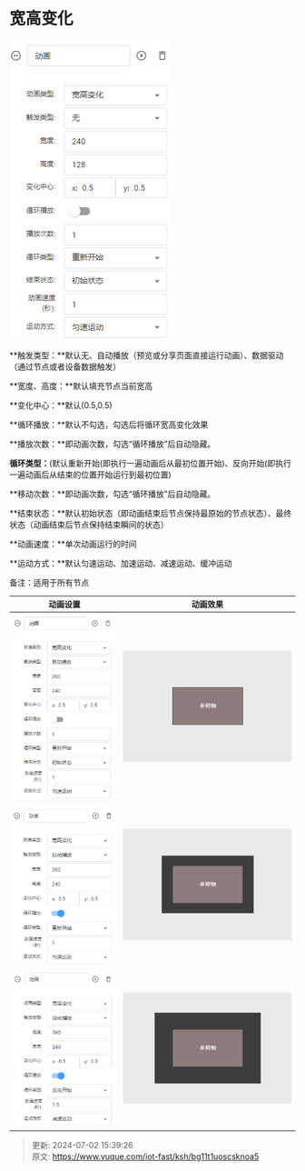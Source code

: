 # 宽高变化

![1712821293703-0bd14b20-caec-4dc0-84ca-2fa52ace87d1.png](./img/KSr27_K3VD9ML48l/1712821293703-0bd14b20-caec-4dc0-84ca-2fa52ace87d1-783657.png)

**触发类型：**默认无、自动播放（预览或分享页面直接运行动画）、数据驱动（通过节点或者设备数据触发）

**宽度、高度：**默认填充节点当前宽高

**变化中心：**默认(0.5,0.5)

**循环播放：**默认不勾选，勾选后将循环宽高变化效果

**播放次数：**即动画次数，勾选“循环播放”后自动隐藏。

**循环类型：**(默认重新开始(即执行一遍动画后从最初位置开始)、反向开始(即执行一遍动画后从结束的位置开始运行到最初位置)

**移动次数：**即动画次数，勾选“循环播放”后自动隐藏。

**结束状态：**默认初始状态（即动画结束后节点保持最原始的节点状态）、最终状态（动画结束后节点保持结束瞬间的状态）

**动画速度：**单次动画运行的时间

**运动方式：**默认匀速运动、加速运动、减速运动、缓冲运动

备注：适用于所有节点

| 动画设置 | 动画效果 |
| --- | --- |
| ![1712823358003-f2fee47c-1703-4d10-80a4-8ee3569b85c7.png](./img/KSr27_K3VD9ML48l/1712823358003-f2fee47c-1703-4d10-80a4-8ee3569b85c7-704340.png) | ![1712823333984-247474e0-13d5-4e79-b1c6-e7850f0342d0.gif](./img/KSr27_K3VD9ML48l/1712823333984-247474e0-13d5-4e79-b1c6-e7850f0342d0-360016.gif) |
| ![1712823425330-02813c31-9817-4b68-a69f-7e330f2fd574.png](./img/KSr27_K3VD9ML48l/1712823425330-02813c31-9817-4b68-a69f-7e330f2fd574-024738.png) | ![1712823408543-b62cd999-a185-4b25-a459-0f897eb5066b.gif](./img/KSr27_K3VD9ML48l/1712823408543-b62cd999-a185-4b25-a459-0f897eb5066b-561315.gif) |
| ![1712823497053-598a61b9-8bc2-486e-8bdc-7e35ed2e3fa8.png](./img/KSr27_K3VD9ML48l/1712823497053-598a61b9-8bc2-486e-8bdc-7e35ed2e3fa8-378966.png) | ![1712823477576-eafa587f-18c8-45af-9236-1071883cca92.gif](./img/KSr27_K3VD9ML48l/1712823477576-eafa587f-18c8-45af-9236-1071883cca92-736405.gif) |




> 更新: 2024-07-02 15:39:26  
> 原文: <https://www.yuque.com/iot-fast/ksh/bg11t1uoscsknoa5>